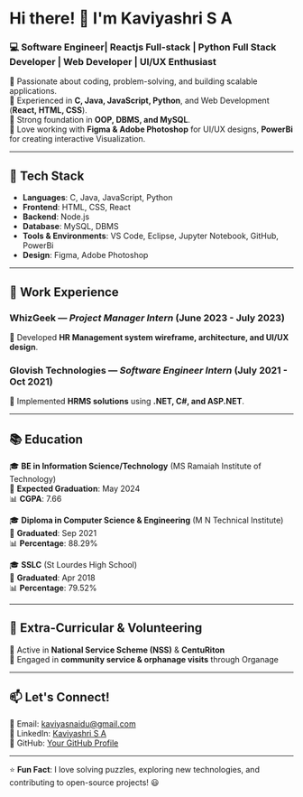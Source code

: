 # Hi there! 👋 I'm Kaviyashri S A

### 💻 Software Engineer| Reactjs Full-stack | Python Full Stack Developer | Web Developer | UI/UX Enthusiast  

🔹 Passionate about coding, problem-solving, and building scalable applications.  
🔹 Experienced in **C, Java, JavaScript, Python**, and Web Development (**React, HTML, CSS**).  
🔹 Strong foundation in **OOP, DBMS, and MySQL**.  
🔹 Love working with **Figma & Adobe Photoshop** for UI/UX designs, **PowerBi** for creating interactive Visualization.  

---

## 🔨 Tech Stack

- **Languages**: C, Java, JavaScript, Python  
- **Frontend**: HTML, CSS, React  
- **Backend**: Node.js
- **Database**: MySQL, DBMS  
- **Tools & Environments**: VS Code, Eclipse, Jupyter Notebook, GitHub, PowerBi  
- **Design**: Figma, Adobe Photoshop  

---


## 🎯 Work Experience

### **WhizGeek** — *Project Manager Intern* (June 2023 - July 2023)  
🔹 Developed **HR Management system wireframe, architecture, and UI/UX design**.  

### **Glovish Technologies** — *Software Engineer Intern* (July 2021 - Oct 2021)  
🔹 Implemented **HRMS solutions** using **.NET, C#, and ASP.NET**.  

---

## 📚 Education
🎓 **BE in Information Science/Technology** (MS Ramaiah Institute of Technology)  
📆 **Expected Graduation**: May 2024  
📊 **CGPA**: 7.66  

🎓 **Diploma in Computer Science & Engineering** (M N Technical Institute)  
📆 **Graduated**: Sep 2021  
📊 **Percentage**: 88.29%  

🎓 **SSLC** (St Lourdes High School)  
📆 **Graduated**: Apr 2018  
📊 **Percentage**: 79.52%  

---

## 🌱 Extra-Curricular & Volunteering
🔹 Active in **National Service Scheme (NSS)** & **CentuRiton**  
🔹 Engaged in **community service & orphanage visits** through Organage  

---

## 📫 Let's Connect!
📩 Email: [kaviyasnaidu@gmail.com](mailto:kaviyasnaidu@gmail.com)  
🔗 LinkedIn: [Kaviyashri S A](https://www.linkedin.com/in/kaviyashri-s-a-26july2002)  
🚀 GitHub: [Your GitHub Profile](https://github.com/yourgithubusername)  

---

⭐ **Fun Fact**: I love solving puzzles, exploring new technologies, and contributing to open-source projects! 😃
